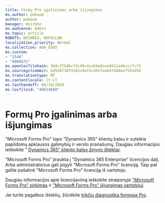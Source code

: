 ```yaml
---
title: Formų Pro įgalinimas arba išjungimas
ms.author: pebaum
author: pebaum
manager: mnirkhe
ms.audience: Admin
ms.topic: article
ROBOTS: NOINDEX, NOFOLLOW
localization_priority: Normal
ms.collection: Adm_O365
ms.custom:
- "2546"
- "9000672"
ms.openlocfilehash: 3b0c375dbcf3c49c4ceb4e0cee9411a4bccc7cf3
ms.sourcegitcommit: 6d938730731b5c0e15cd45faa647d48ee75b5d50
ms.translationtype: MT
ms.contentlocale: lt-LT
ms.lasthandoff: 08/19/2020
ms.locfileid: "46814680"
---
```

# <a name="enable-or-disable-forms-pro"></a>Formų Pro įgalinimas arba išjungimas

"Microsoft Forms Pro" tapo "Dynamics 365" klientų balsu ir suteikia papildomų apklausos galimybių ir verslo pranašumų. Daugiau informacijos ieškokite " [Dynamics 365" kliento balso žinyno ištekliai](https://go.microsoft.com/fwlink/p/?linkid=2128357).  

"Microsoft Forms Pro" įtraukta į "Dynamics 365 Enterprise" licencijos dalį. Arba administratorius gali įsigyti "Microsoft Forms Pro" licenciją. Taip pat galite pašalinti "Microsoft Forms Pro" licenciją iš vartotojo.  

Daugiau informacijos apie licencijavimą ieškokite straipsnyje ["Microsoft Forms Pro" pirkimas](https://docs.microsoft.com/forms-pro/purchase#purchase-microsoft-forms-pro-for-users-in-a-dynamics-365-tenant) ir ["Microsoft Forms Pro" išjungimas vartotojui](https://docs.microsoft.com/forms-pro/purchase#disable-microsoft-forms-pro-for-a-user-1).
  
Jei turite pagalbos išteklių, žiūrėkite [trikčių diagnostika formose Pro](https://docs.microsoft.com/forms-pro/troubleshoot).